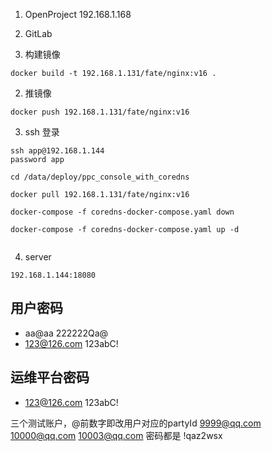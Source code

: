 1. OpenProject 192.168.1.168
2. GitLab 

1. 构建镜像
```
docker build -t 192.168.1.131/fate/nginx:v16 .  
```
2. 推镜像
```
docker push 192.168.1.131/fate/nginx:v16
```
3. ssh 登录 
```
ssh app@192.168.1.144
password app 

cd /data/deploy/ppc_console_with_coredns

docker pull 192.168.1.131/fate/nginx:v16

docker-compose -f coredns-docker-compose.yaml down

docker-compose -f coredns-docker-compose.yaml up -d
 
```

4. server
```
192.168.1.144:18080
```



## 用户密码
- aa@aa 222222Qa@
- 123@126.com 123abC!

## 运维平台密码
- 123@126.com  123abC!


三个测试账户，@前数字即改用户对应的partyId
9999@qq.com
10000@qq.com
10003@qq.com
密码都是
!qaz2wsx

